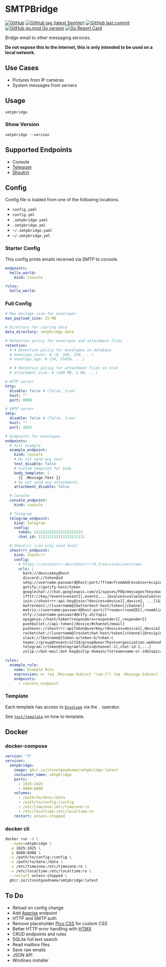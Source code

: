 # SMTPBridge

[![GitHub](https://img.shields.io/github/license/itsnotgoodname/smtpbridge)](./LICENSE)
[![GitHub tag (latest SemVer)](https://img.shields.io/github/v/tag/itsnotgoodname/smtpbridge)](https://github.com/ItsNotGoodName/smtpbridge/tags)
[![GitHub last commit](https://img.shields.io/github/last-commit/itsnotgoodname/smtpbridge)](https://github.com/ItsNotGoodName/smtpbridge)
[![GitHub go.mod Go version](https://img.shields.io/github/go-mod/go-version/itsnotgoodname/smtpbridge)](./go.mod)
[![Go Report Card](https://goreportcard.com/badge/github.com/ItsNotGoodName/smtpbridge)](https://goreportcard.com/report/github.com/ItsNotGoodName/smtpbridge)

Bridge email to other messaging services.

**Do not expose this to the Internet, this is only intended to be used on a local network.**

## Use Cases

- Pictures from IP cameras
- System messages from servers

## Usage

```
smtpbridge
```

### Show Version

```
smtpbridge --version
```

## Supported Endpoints

- Console
- [Telegram](https://telegram.org/)
- [Shoutrrr](https://github.com/containrrr/shoutrrr)

## Config

Config file is loaded from one of the following locations. 

- `config.yaml`
- `config.yml`
- `.smtpbridge.yaml`
- `.smtpbridge.yml`
- `~/.smtpbridge.yaml`
- `~/.smtpbridge.yml`

### Starter Config

This config prints emails received via SMTP to console.

```yaml
endpoints:
  hello_world:
    kind: console

rules:
  hello_world:
```

### Full Config

```yaml
# Max message size for envelopes
max_payload_size: 25 MB

# Directory for storing data
data_directory: smtpbridge_data

# Retention policy for envelopes and attachment files
retention:
  # # Retention policy for envelopes in database
  # envelope_count: # (0, 100, 250, ...)
  # envelope_age: # (5m, 5h45m, ...)

  # # Retention policy for attachment files on disk
  # attachment_size: # (100 MB, 1 GB, ...)

# HTTP server
http:
  disable: false # (false, true)
  host: ""
  port: 8080

# SMTP server
smtp:
  disable: false # (false, true)
  host: ""
  port: 1025

# Endpoints for envelopes
endpoints:
  # Full example
  example_endpoint:
    kind: console
    # Do not send any text
    text_disable: false
    # Custom template for body
    body_template: |
      {{ .Message.Text }}
    # Do not send any attachments
    attachment_disable: false

  # Console
  console_endpoint:
    kind: console

  # Telegram
  telegram_endpoint:
    kind: telegram
    config:
      token: 2222222222222222222222
      chat_id: 111111111111111111111

  # Shoutrrr (can only send text)
  shoutrrr_endpoint:
    kind: shoutrrr
    config:
      # https://containrrr.dev/shoutrrr/0.7/services/overview/
      urls: |
        bark://devicekey@host
        discord://token@id
        smtp://username:password@host:port/?from=fromAddress&to=recipient1[,recipient2,...]
        gotify://gotify-host/token
        googlechat://chat.googleapis.com/v1/spaces/FOO/messages?key=bar&token=baz
        ifttt://key/?events=event1[,event2,...]&value1=value1&value2=value2&value3=value3
        join://shoutrrr:api-key@join/?devices=device1[,device2, ...][&icon=icon][&title=title]
        mattermost://[username@]mattermost-host/token[/channel]
        matrix://username:password@host:port/[?rooms=!roomID1[,roomAlias2]]
        ntfy://username:password@ntfy.sh/topic
        opsgenie://host/token?responders=responder1[,responder2]
        pushbullet://api-token[/device/#channel/email]
        pushover://shoutrrr:apiToken@userKey/?devices=device1[,device2, ...]
        rocketchat://[username@]rocketchat-host/token[/channel|@recipient]
        slack://[botname@]token-a/token-b/token-c
        teams://group@tenant/altId/groupOwner?host=organization.webhook.office.com
        telegram://token@telegram?chats=@channel-1[,chat-id-1,...]
        zulip://bot-mail:bot-key@zulip-domain/?stream=name-or-id&topic=name

rules:
  example_rule:
    name: Example Rule
    expression: or (eq .Message.Subject "cam-1") (eq .Message.Subject "cam-2")
    endpoints:
      - console_endpoint
```

### Template

Each template has access to [`Envelope`](./internal/envelope/envelope.go) via the `.` operator.

See [`text/template`](https://pkg.go.dev/text/template) on how to template.

## Docker

### docker-compose

```yaml
version: "3"
services:
  smtpbridge:
    image: ghcr.io/itsnotgoodname/smtpbridge:latest
    container_name: smtpbridge
    ports:
      - 1025:1025
      - 8080:8080
    volumes:
      - /path/to/data:/data
      - /path/to/config:/config
      - /etc/timezone:/etc/timezone:ro
      - /etc/localtime:/etc/localtime:ro
    restart: unless-stopped
```

### docker cli

```sh
docker run -d \
  --name=smtpbridge \
  -p 1025:1025 \
  -p 8080:8080 \
  -v /path/to/config:/config \
  -v /path/to/data:/data \
  -v /etc/timezone:/etc/timezone:ro \
  -v /etc/localtime:/etc/localtime:ro \
  --restart unless-stopped \
  ghcr.io/itsnotgoodname/smtpbridge:latest
```

## To Do

- Reload on config change
- Add [Apprise](https://github.com/caronc/apprise) endpoint
- HTTP and SMTP auth
- Remove placeholder [Pico CSS](https://picocss.com/) for custom CSS
- Better HTTP error handling with [HTMX](https://htmx.org/)
- CRUD endpoints and rules
- SQLite full text search
- Read mailbox files
- Save raw emails
- JSON API
- Windows installer

